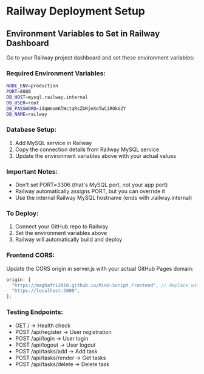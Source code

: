 # Railway Deployment Setup

## Environment Variables to Set in Railway Dashboard

Go to your Railway project dashboard and set these environment variables:

### Required Environment Variables:

```bash
NODE_ENV=production
PORT=8080
DB_HOST=mysql.railway.internal
DB_USER=root
DB_PASSWORD=idqWeomKlWctqRsZbRjeXoTwCiROkGZY
DB_NAME=railway
```

### Database Setup:

1. Add MySQL service in Railway
2. Copy the connection details from Railway MySQL service
3. Update the environment variables above with your actual values

### Important Notes:

- Don't set PORT=3306 (that's MySQL port, not your app port)
- Railway automatically assigns PORT, but you can override it
- Use the internal Railway MySQL hostname (ends with .railway.internal)

### To Deploy:

1. Connect your GitHub repo to Railway
2. Set the environment variables above
3. Railway will automatically build and deploy

### Frontend CORS:

Update the CORS origin in server.js with your actual GitHub Pages domain:

```javascript
origin: [
  "https://maghafri2010.github.io/Mind-Script_Frontend", // Replace with your actual domain
  "https://localhost:3000",
];
```

### Testing Endpoints:

- GET / → Health check
- POST /api/register → User registration
- POST /api/login → User login
- POST /api/logout → User logout
- POST /api/tasks/add → Add task
- POST /api/tasks/render → Get tasks
- POST /api/tasks/delete → Delete task
